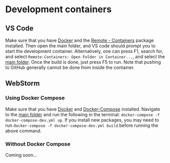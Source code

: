 # Development containers

## VS Code
Make sure that you have [Docker](https://www.docker.com/get-started) and the [Remote - Containers](https://marketplace.visualstudio.com/items?itemName=ms-vscode-remote.remote-containers) package installed. Then open the main folder, and VS code should prompt you to start the development container. Alternatively, one can press F1, search for, and select `Remote-Containers: Open Folder in Container...`, and select the [main folder](/). Once the build is done, just press F5 to run. Note that pushing to GitHub generally cannot be done from inside the container.

## WebStorm
### Using Docker Compose
Make sure that you have [Docker](https://www.docker.com/get-started) and [Docker-Compose](https://docs.docker.com/compose/install/) installed.
Navigate to the [main folder](/) and run the following in the terminal: `docker-compose -f docker-compose-dev.yml up`.
If you install new packages, you may need to run `docker-compose -f docker-compose-dev.yml build` before running the above command.
### Without Docker Compose
Coming soon...
